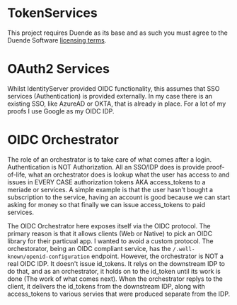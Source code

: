 # TokenServices

This project requires Duende as its base and as such you must agree to the Duende Software [licensing terms](https://github.com/DuendeSoftware/IdentityServer/blob/main/LICENSE).

# OAuth2 Services
Whilst IdentityServer provided OIDC functionality, this assumes that SSO services (Authentication) is provided externally.  In my case there is an existing SSO, like AzureAD or OKTA, that is already in place.  For a lot of my proofs I use Google as my OIDC IDP.

# OIDC Orchestrator
The role of an orchestrator is to take care of what comes after a login.  Authentication is NOT Authorization.  All an SSO/IDP does is provide proof-of-life, what an orchestrator does is lookup what the user has access to and issues in EVERY CASE authorization tokens AKA access_tokens to a meriade or services.  A simple example is that the user hasn't bought a subscription to the service, having an account is good because we can start asking for money so that finally we can issue access_tokens to paid services.

The OIDC Orchestrator here exposes itself via the OIDC protocol.  The primary reason is that it allows clients (Web or Native) to pick an OIDC library for their particual app.  I wanted to avoid a custom protocol.  The orchestorator, being an OIDC compliant service, has the ```/.well-known/openid-configuration``` endpoint.  However, the orchestrator is NOT a real OIDC IDP.  It doesn't issue id_tokens.   It relys on the downstream IDP to do that, and as an orchestrator, it holds on to the id_token until its work is done (The work of what comes next).  When the orchestrator replys to the client, it delivers the id_tokens from the downstream IDP, along with access_tokens to various servies that were produced separate from the IDP.


